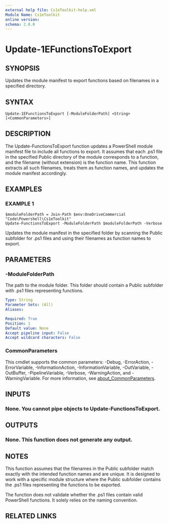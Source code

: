 ```yaml
---
external help file: Cs1eToolkit-help.xml
Module Name: Cs1eToolkit
online version:
schema: 2.0.0
---
```


# Update-1EFunctionsToExport

## SYNOPSIS
Updates the module manifest to export functions based on filenames in a specified directory.

## SYNTAX

```
Update-1EFunctionsToExport [-ModuleFolderPath] <String> [<CommonParameters>]
```

## DESCRIPTION
The Update-FunctionsToExport function updates a PowerShell module manifest file to include all functions to export.
It assumes that each .ps1 file in the specified Public directory of the module corresponds to a function, and the filename (without extension) is the function name.
This function extracts all such filenames, treats them as function names, and updates the module manifest accordingly.

## EXAMPLES

### EXAMPLE 1
```
$moduleFolderPath = Join-Path $env:OneDriveCommercial "Code\Powershell\Cs1eToolkit"
Update-FunctionsToExport -ModuleFolderPath $moduleFolderPath -Verbose
```

Updates the module manifest in the specified folder by scanning the Public subfolder for .ps1 files and using their filenames as function names to export.

## PARAMETERS

### -ModuleFolderPath
The path to the module folder.
This folder should contain a Public subfolder with .ps1 files representing functions.

```yaml
Type: String
Parameter Sets: (All)
Aliases:

Required: True
Position: 1
Default value: None
Accept pipeline input: False
Accept wildcard characters: False
```

### CommonParameters
This cmdlet supports the common parameters: -Debug, -ErrorAction, -ErrorVariable, -InformationAction, -InformationVariable, -OutVariable, -OutBuffer, -PipelineVariable, -Verbose, -WarningAction, and -WarningVariable. For more information, see [about_CommonParameters](http://go.microsoft.com/fwlink/?LinkID=113216).

## INPUTS

### None. You cannot pipe objects to Update-FunctionsToExport.
## OUTPUTS

### None. This function does not generate any output.
## NOTES
This function assumes that the filenames in the Public subfolder match exactly with the intended function names and are unique.
It is designed to work with a specific module structure where the Public subfolder contains the .ps1 files representing the functions to be exported.

The function does not validate whether the .ps1 files contain valid PowerShell functions.
It solely relies on the naming convention.

## RELATED LINKS
